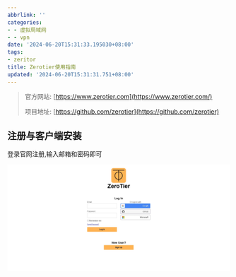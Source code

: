 ```yaml
---
abbrlink: ''
categories:
- - 虚拟局域网
- - vpn
date: '2024-06-20T15:31:33.195030+08:00'
tags:
- zeritor
title: Zerotier使用指南
updated: '2024-06-20T15:31:31.751+08:00'
---
```

> 官方网站: [https://www.zerotier.com](https://www.zerotier.com/)
>
> 项目地址: [https://github.com/zerotier](https://github.com/zerotier)

## 注册与客户端安装

登录官网注册,输入邮箱和密码即可

![注册页面](https://github.com/Rainblooding/picx-images-hosting/raw/master/20240620/image.4ckquherow.webp)
